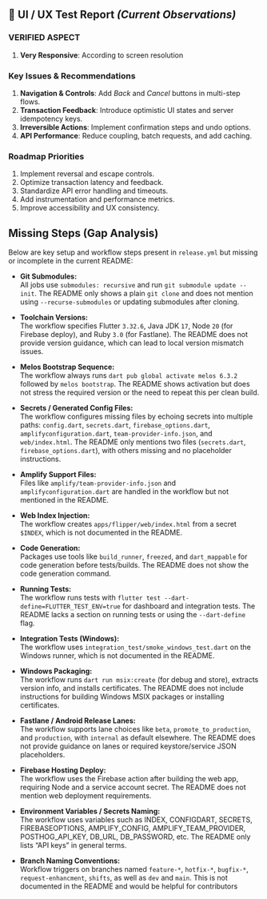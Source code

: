 ## 🧪 UI / UX Test Report *(Current Observations)*

### VERIFIED ASPECT
1. **Very Responsive**: According to screen resolution

### Key Issues & Recommendations

1. **Navigation & Controls**: Add *Back* and *Cancel* buttons in multi-step flows.
2. **Transaction Feedback**: Introduce optimistic UI states and server idempotency keys.
3. **Irreversible Actions**: Implement confirmation steps and undo options.
4. **API Performance**: Reduce coupling, batch requests, and add caching.

### Roadmap Priorities

1. Implement reversal and escape controls.
2. Optimize transaction latency and feedback.
3. Standardize API error handling and timeouts.
4. Add instrumentation and performance metrics.
5. Improve accessibility and UX consistency.


## Missing Steps (Gap Analysis)

Below are key setup and workflow steps present in `release.yml` but missing or incomplete in the current README:

- **Git Submodules:**  
  All jobs use `submodules: recursive` and run `git submodule update --init`. The README only shows a plain `git clone` and does not mention using `--recurse-submodules` or updating submodules after cloning.

- **Toolchain Versions:**  
  The workflow specifies Flutter `3.32.6`, Java JDK `17`, Node `20` (for Firebase deploy), and Ruby `3.0` (for Fastlane). The README does not provide version guidance, which can lead to local version mismatch issues.

- **Melos Bootstrap Sequence:**  
  The workflow always runs `dart pub global activate melos 6.3.2` followed by `melos bootstrap`. The README shows activation but does not stress the required version or the need to repeat this per clean build.

- **Secrets / Generated Config Files:**  
  The workflow configures missing files by echoing secrets into multiple paths: `config.dart`, `secrets.dart`, `firebase_options.dart`, `amplifyconfiguration.dart`, `team-provider-info.json`, and `web/index.html`. The README only mentions two files (`secrets.dart`, `firebase_options.dart`), with others missing and no placeholder instructions.

- **Amplify Support Files:**  
  Files like `amplify/team-provider-info.json` and `amplifyconfiguration.dart` are handled in the workflow but not mentioned in the README.

- **Web Index Injection:**  
  The workflow creates `apps/flipper/web/index.html` from a secret `$INDEX`, which is not documented in the README.

- **Code Generation:**  
  Packages use tools like `build_runner`, `freezed`, and `dart_mappable` for code generation before tests/builds. The README does not show the code generation command.

- **Running Tests:**  
  The workflow runs tests with `flutter test --dart-define=FLUTTER_TEST_ENV=true` for dashboard and integration tests. The README lacks a section on running tests or using the `--dart-define` flag.

- **Integration Tests (Windows):**  
  The workflow uses `integration_test/smoke_windows_test.dart` on the Windows runner, which is not documented in the README.

- **Windows Packaging:**  
  The workflow runs `dart run msix:create` (for debug and store), extracts version info, and installs certificates. The README does not include instructions for building Windows MSIX packages or installing certificates.

- **Fastlane / Android Release Lanes:**  
  The workflow supports lane choices like `beta`, `promote_to_production`, and `production`, with `internal` as default elsewhere. The README does not provide guidance on lanes or required keystore/service JSON placeholders.

- **Firebase Hosting Deploy:**  
  The workflow uses the Firebase action after building the web app, requiring Node and a service account secret. The README does not mention web deployment requirements.

- **Environment Variables / Secrets Naming:**  
  The workflow uses variables such as INDEX, CONFIGDART, SECRETS, FIREBASEOPTIONS, AMPLIFY_CONFIG, AMPLIFY_TEAM_PROVIDER, POSTHOG_API_KEY, DB_URL, DB_PASSWORD, etc. The README only lists “API keys” in general terms.

- **Branch Naming Conventions:**  
  Workflow triggers on branches named `feature-*`, `hotfix-*`, `bugfix-*`, `request-enhancment`, `shifts`, as well as `dev` and `main`. This is not documented in the README and would be helpful for contributors